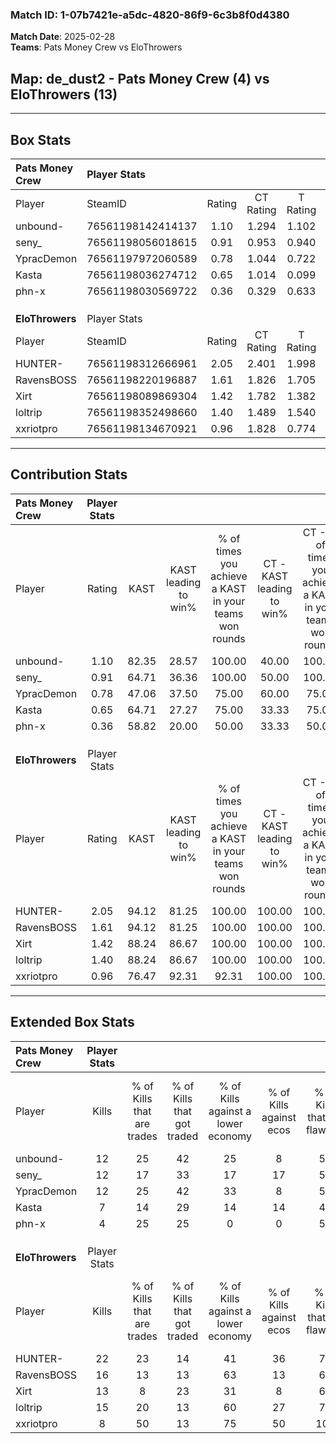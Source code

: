 ### Match ID: 1-07b7421e-a5dc-4820-86f9-6c3b8f0d4380  
**Match Date**: 2025-02-28  
**Teams**: Pats Money Crew vs EloThrowers  

## **Map**: de_dust2 - Pats Money Crew (4) vs EloThrowers (13)  
---  

## Box Stats  

| **Pats Money Crew** | Player Stats      |        |           |          |       |       |       |         |        |      |     |
| :- | :- | :-: | :-: | :-: | :-: | :-: | :-: | :-: | :-: | :-: | :-: |
| Player              | SteamID           | Rating | CT Rating | T Rating | KAST  |  ADR  | Kills | Assists | Deaths | K/D  | HS% |
| unbound-            | 76561198142414137 |  1.10  |   1.294   |  1.102   | 82.35 | 83.5  |  12   |    5    |   15   | 0.80 | 58  |
| seny_               | 76561198056018615 |  0.91  |   0.953   |  0.940   | 64.71 | 61.4  |  12   |    2    |   14   | 0.86 | 75  |
| YpracDemon          | 76561197972060589 |  0.78  |   1.044   |  0.722   | 47.06 | 74.8  |  12   |    0    |   15   | 0.80 | 58  |
| Kasta               | 76561198036274712 |  0.65  |   1.014   |  0.099   | 64.71 | 69.2  |   7   |    7    |   16   | 0.44 | 42  |
| phn-x               | 76561198030569722 |  0.36  |   0.329   |  0.633   | 58.82 | 35.8  |   4   |    3    |   15   | 0.27 |  0  |
|                     |                   |        |           |          |       |       |       |         |        |      |     |
|                     |                   |        |           |          |       |       |       |         |        |      |     |
|                     |                   |        |           |          |       |       |       |         |        |      |     |
| **EloThrowers**     | Player Stats      |        |           |          |       |       |       |         |        |      |     |
| Player              | SteamID           | Rating | CT Rating | T Rating | KAST  |  ADR  | Kills | Assists | Deaths | K/D  | HS% |
| HUNTER-             | 76561198312666961 |  2.05  |   2.401   |  1.998   | 94.12 | 133.7 |  22   |    7    |   9    | 2.44 | 54  |
| RavensBOSS          | 76561198220196887 |  1.61  |   1.826   |  1.705   | 94.12 | 93.0  |  16   |    6    |   9    | 1.78 | 56  |
| Xirt                | 76561198089869304 |  1.42  |   1.782   |  1.382   | 88.24 | 78.9  |  13   |    9    |   8    | 1.63 | 61  |
| loltrip             | 76561198352498660 |  1.40  |   1.489   |  1.540   | 88.24 | 79.1  |  15   |    4    |   11   | 1.36 | 60  |
| xxriotpro           | 76561198134670921 |  0.96  |   1.828   |  0.774   | 76.47 | 73.7  |   8   |    7    |   11   | 0.73 | 50  |
---  

## Contribution Stats  

| **Pats Money Crew** | Player Stats |       |                      |                                                        |                           |                                                             |                          |                                                            |
| :- | :-: | :-: | :-: | :-: | :-: | :-: | :-: | :-: |
| Player              |    Rating    | KAST  | KAST leading to win% | % of times you achieve a KAST in your teams won rounds | CT - KAST leading to win% | CT - % of times you achieve a KAST in your teams won rounds | T - KAST leading to win% | T - % of times you achieve a KAST in your teams won rounds |
| unbound-            |     1.10     | 82.35 |        28.57         |                         100.00                         |           40.00           |                           100.00                            |           0.00           |                            0.00                            |
| seny_               |     0.91     | 64.71 |        36.36         |                         100.00                         |           50.00           |                           100.00                            |           0.00           |                            0.00                            |
| YpracDemon          |     0.78     | 47.06 |        37.50         |                         75.00                          |           60.00           |                            75.00                            |           0.00           |                            0.00                            |
| Kasta               |     0.65     | 64.71 |        27.27         |                         75.00                          |           33.33           |                            75.00                            |           0.00           |                            0.00                            |
| phn-x               |     0.36     | 58.82 |        20.00         |                         50.00                          |           33.33           |                            50.00                            |           0.00           |                            0.00                            |
|                     |              |       |                      |                                                        |                           |                                                             |                          |                                                            |
|                     |              |       |                      |                                                        |                           |                                                             |                          |                                                            |
|                     |              |       |                      |                                                        |                           |                                                             |                          |                                                            |
| **EloThrowers**     | Player Stats |       |                      |                                                        |                           |                                                             |                          |                                                            |
| Player              |    Rating    | KAST  | KAST leading to win% | % of times you achieve a KAST in your teams won rounds | CT - KAST leading to win% | CT - % of times you achieve a KAST in your teams won rounds | T - KAST leading to win% | T - % of times you achieve a KAST in your teams won rounds |
| HUNTER-             |     2.05     | 94.12 |        81.25         |                         100.00                         |          100.00           |                           100.00                            |          72.73           |                           100.00                           |
| RavensBOSS          |     1.61     | 94.12 |        81.25         |                         100.00                         |          100.00           |                           100.00                            |          72.73           |                           100.00                           |
| Xirt                |     1.42     | 88.24 |        86.67         |                         100.00                         |          100.00           |                           100.00                            |          80.00           |                           100.00                           |
| loltrip             |     1.40     | 88.24 |        86.67         |                         100.00                         |          100.00           |                           100.00                            |          80.00           |                           100.00                           |
| xxriotpro           |     0.96     | 76.47 |        92.31         |                         92.31                          |          100.00           |                           100.00                            |          87.50           |                           87.50                            |
---  

## Extended Box Stats  

| **Pats Money Crew** | Player Stats |                            |                            |                                    |                         |                              |                                 |        |                             |                                     |                          |                               |                            |
| :- | :-: | :-: | :-: | :-: | :-: | :-: | :-: | :-: | :-: | :-: | :-: | :-: | :-: |
| Player              |    Kills     | % of Kills that are trades | % of Kills that got traded | % of Kills against a lower economy | % of Kills against ecos | % of Kills that are flawless | % of Kills that are close duels | Deaths | % of Deaths that get traded | % of Deaths against a lower economy | % of Deaths against ecos | % of Deaths that are flawless | % of Deaths that are close |
| unbound-            |      12      |             25             |             42             |                 25                 |            8            |              58              |                0                |   15   |             27              |                  0                  |            0             |              60               |             7              |
| seny_               |      12      |             17             |             33             |                 17                 |           17            |              58              |                0                |   14   |              7              |                  0                  |            0             |              86               |             0              |
| YpracDemon          |      12      |             25             |             42             |                 33                 |            8            |              58              |               17                |   15   |             13              |                  7                  |            7             |              87               |             7              |
| Kasta               |      7       |             14             |             29             |                 14                 |           14            |              43              |                0                |   16   |             19              |                 13                  |            6             |              81               |             6              |
| phn-x               |      4       |             25             |             25             |                 0                  |            0            |              50              |                0                |   15   |             13              |                  7                  |            7             |              60               |             0              |
|                     |              |                            |                            |                                    |                         |                              |                                 |        |                             |                                     |                          |                               |                            |
|                     |              |                            |                            |                                    |                         |                              |                                 |        |                             |                                     |                          |                               |                            |
|                     |              |                            |                            |                                    |                         |                              |                                 |        |                             |                                     |                          |                               |                            |
| **EloThrowers**     | Player Stats |                            |                            |                                    |                         |                              |                                 |        |                             |                                     |                          |                               |                            |
| Player              |    Kills     | % of Kills that are trades | % of Kills that got traded | % of Kills against a lower economy | % of Kills against ecos | % of Kills that are flawless | % of Kills that are close duels | Deaths | % of Deaths that get traded | % of Deaths against a lower economy | % of Deaths against ecos | % of Deaths that are flawless | % of Deaths that are close |
| HUNTER-             |      22      |             23             |             14             |                 41                 |           36            |              77              |                0                |   9    |             22              |                 44                  |            22            |              56               |             0              |
| RavensBOSS          |      16      |             13             |             13             |                 63                 |           13            |              63              |               13                |   9    |             44              |                 44                  |            11            |              33               |             0              |
| Xirt                |      13      |             8              |             23             |                 31                 |            8            |              69              |                0                |   8    |             25              |                 38                  |            13            |              38               |             0              |
| loltrip             |      15      |             20             |             13             |                 60                 |           27            |              73              |                7                |   11   |             36              |                 36                  |            18            |              55               |             18             |
| xxriotpro           |      8       |             50             |             13             |                 75                 |           50            |             100              |                0                |   11   |             36              |                 27                  |            9             |              73               |             0              |

